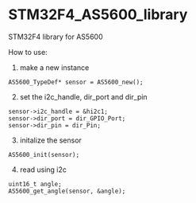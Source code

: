 # STM32F4_AS5600_library
 STM32F4 library for AS5600

How to use:
1. make a new instance
```
AS5600_TypeDef* sensor = AS5600_new();
```
2. set the i2c_handle, dir_port and dir_pin
```
sensor->i2c_handle = &hi2c1;
sensor->dir_port = dir_GPIO_Port;
sensor->dir_pin = dir_Pin;
```
3. initalize the sensor
```
AS5600_init(sensor);
```
4. read using i2c
```
uint16_t angle;
AS5600_get_angle(sensor, &angle);
```